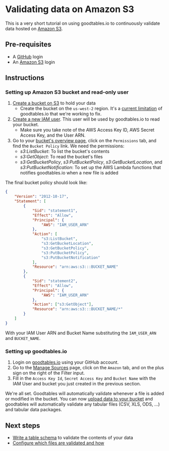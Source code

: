 # Validating data on Amazon S3

This is a very short tutorial on using goodtables.io to continuously validate data hosted on [Amazon S3][s3].

## Pre-requisites

* A [GitHub][github] login
* An [Amazon S3][s3] login

## Instructions

### Setting up Amazon S3 bucket and read-only user

1. [Create a bucket on S3][howto-s3bucket] to hold your data
    * Create the bucket on the `us-west-2` region. It's a [current limitation][s3-region-bug] of goodtables.io that we're working to fix.
1. [Create a new IAM user][howto-iamuser]. This user will be used by goodtables.io to read your bucket.
    * Make sure you take note of the AWS Access Key ID, AWS Secret Access Key, and the User ARN.
1. Go to your [bucket's overview page][bucket-overview], click on the `Permissions` tab, and find the `Bucket Policy` link. We need the permissions:
    * _s3:ListBucket_: To list the bucket's contents
    * _s3:GetObject_: To read the bucket's files
    * _s3:GetBucketPolicy_, _s3:PutBucketPolicy_, _s3:GetBucketLocation_, and _s3:PutBucketNotification_: To set up the AWS Lambda functions that notifies goodtables.io when a new file is added

The final bucket policy should look like:

```json
{
    "Version": "2012-10-17",
    "Statement": [
        {
            "Sid": "statement1",
            "Effect": "Allow",
            "Principal": {
                "AWS": "IAM_USER_ARN"
            },
            "Action": [
                "s3:ListBucket",
                "s3:GetBucketLocation",
                "s3:GetBucketPolicy",
                "s3:PutBucketPolicy",
                "s3:PutBucketNotification"
            ],
            "Resource": "arn:aws:s3:::BUCKET_NAME"
        },
        {
            "Sid": "statement2",
            "Effect": "Allow",
            "Principal": {
                "AWS": "IAM_USER_ARN"
            },
            "Action": ["s3:GetObject"],
            "Resource": "arn:aws:s3:::BUCKET_NAME/*"
        }
    ]
}
```

With your IAM User ARN and Bucket Name substituting the `IAM_USER_ARN` and `BUCKET_NAME`.

### Setting up goodtables.io

1. Login on [goodtables.io][gtio] using your GitHub account.
1. Go to the [Manage Sources][gtio-managesources] page, click on the `Amazon` tab, and on the plus sign on the right of the Filter input.
1. Fill in the `Access Key Id`, `Secret Access Key` and `Bucket Name` with the IAM User and bucket you just created in the previous section.

We're all set. Goodtables will automatically validate whenever a file is added or modified in the bucket. You can now [upload data to your bucket][howto-s3upload] and goodtables will automatically validate any tabular files (CSV, XLS, ODS, ...) and tabular data packages.

## Next steps

* [Write a table schema][gtio-dataschema] to validate the contents of your data
* [Configure which files are validated and how][gtio-configuring]

[gtio]: https://goodtables.io/ "Goodtables.io"
[github]: https://github.com/ "GitHub"
[s3]: https://aws.amazon.com/s3/ "Amazon S3"
[s3-region-bug]: https://github.com/frictionlessdata/goodtables.io/issues/136 "Can't add S3 bucket with other region that Oregon (us-west-2)"
[howto-s3bucket]: https://docs.aws.amazon.com/AmazonS3/latest/user-guide/create-bucket.html "How do I create an S3 Bucket?"
[howto-s3upload]: https://docs.aws.amazon.com/AmazonS3/latest/user-guide/upload-objects.html "How do I upload files and folders to an S3 Bucket?"
[howto-iamuser]: http://docs.aws.amazon.com/IAM/latest/UserGuide/id_users_create.html?icmpid=docs_iam_console "Create an IAM User in your AWS account"
[bucket-overview]: https://s3.console.aws.amazon.com/s3/buckets/ "Amazon S3 Bucket list"
[gh-new-repo]: https://help.github.com/articles/create-a-repo/ "GitHub: Create new repository tutorial"
[gtio-managesources]: https://goodtables.io/settings "Goodtables.io: Manage sources"
[datapackage]: https://frictionlessdata.io/data-packages/ "Data Package"
[gtio-dataschema]: ../writing_data_schema.html "Writing a data schema"
[gtio-configuring]: ../../configuration/ "Configuring goodtables.io"
